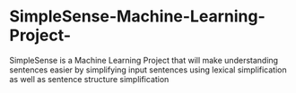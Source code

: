 # SimpleSense-Machine-Learning-Project-
SimpleSense is a Machine Learning Project that will make understanding sentences easier by simplifying input sentences using lexical simplification as well as sentence structure simplification
